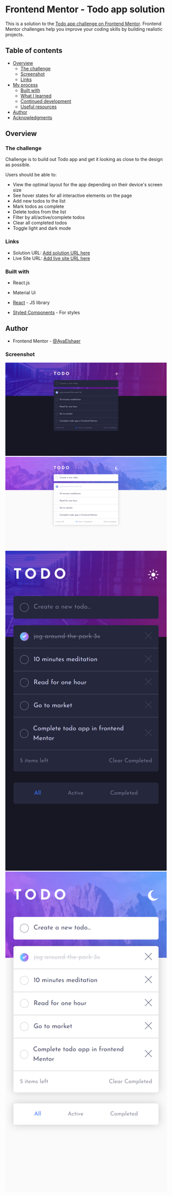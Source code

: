 # Frontend Mentor - Todo app solution

This is a solution to the [Todo app challenge on Frontend Mentor](https://www.frontendmentor.io/challenges/todo-app-Su1_KokOW). Frontend Mentor challenges help you improve your coding skills by building realistic projects. 

## Table of contents

- [Overview](#overview)
  - [The challenge](#the-challenge)
  - [Screenshot](#screenshot)
  - [Links](#links)
- [My process](#my-process)
  - [Built with](#built-with)
  - [What I learned](#what-i-learned)
  - [Continued development](#continued-development)
  - [Useful resources](#useful-resources)
- [Author](#author)
- [Acknowledgments](#acknowledgments)


## Overview

### The challenge
Challenge is to build out Todo app and get it looking as close to the design as possible.

Users should be able to:

- View the optimal layout for the app depending on their device's screen size
- See hover states for all interactive elements on the page
- Add new todos to the list
- Mark todos as complete
- Delete todos from the list
- Filter by all/active/complete todos
- Clear all completed todos
- Toggle light and dark mode

### Links

- Solution URL: [Add solution URL here](https://your-solution-url.com)
- Live Site URL: [Add live site URL here](https://your-live-site-url.com)

### Built with

- React.js
- Material Ui

- [React](https://reactjs.org/) - JS library
- [Styled Components](https://mui.com/) - For styles


## Author

- Frontend Mentor - [@AyaElshaer](https://www.frontendmentor.io/profile/AyaElshaer
)


### Screenshot

![desktop-dark](./public/screenshots/app-dark-desktop.png)
![desktop-light](./public/screenshots/app-light-desktop.png)
![mobile-dark](./public/screenshots/app-dark-mobile.png)
![mobile-light](./public/screenshots/app-light-mobile.png)
